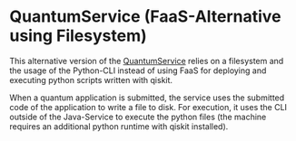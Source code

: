 # QuantumService (FaaS-Alternative using Filesystem)

This alternative version of the [QuantumService](https://github.com/LHommeDeBat/QuantumServiceFaas) relies on a filesystem and the usage of the Python-CLI instead of using FaaS for deploying and executing python scripts written with qiskit.

When a quantum application is submitted, the service uses the submitted code of the application to write a file to disk.
For execution, it uses the CLI outside of the Java-Service to execute the python files (the machine requires an additional python runtime with qiskit installed).
